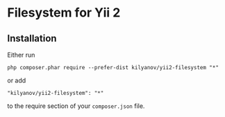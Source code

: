 Filesystem for Yii 2
====
Installation
------------

Either run

```
php composer.phar require --prefer-dist kilyanov/yii2-filesystem "*"
```

or add

```
"kilyanov/yii2-filesystem": "*"
```

to the require section of your `composer.json` file.
